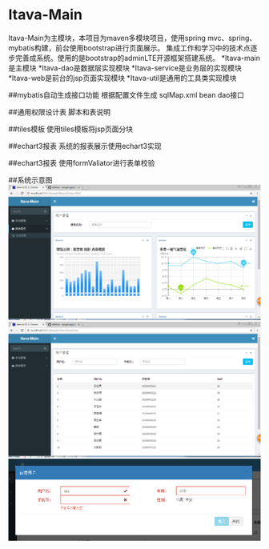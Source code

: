 # Itava-Main
Itava-Main为主模块，本项目为maven多模块项目，使用spring mvc、spring、mybatis构建，前台使用bootstrap进行页面展示。
集成工作和学习中的技术点逐步完善成系统。使用的是bootstrap的adminLTE开源框架搭建系统。
*Itava-main是主模块
*Itava-dao是数据层实现模块
*Itava-service是业务层的实现模块
*Itava-web是前台的jsp页面实现模块
*Itava-util是通用的工具类实现模块

##mybatis自动生成接口功能
根据配置文件生成 sqlMap.xml bean dao接口

##通用权限设计表
脚本和表说明

##tiles模板
使用tiles模板将jsp页面分块

##echart3报表
系统的报表展示使用echart3实现

##echart3报表
使用formValiator进行表单校验

##系统示意图
![用户示例](https://github.com/tanglongjia/Itava-Main/blob/master/Itava-web/1.png)
![报表示例](https://github.com/tanglongjia/Itava-Main/blob/master/Itava-web/2.png)
![表单校验](https://github.com/tanglongjia/Itava-Main/blob/master/Itava-web/3.png)